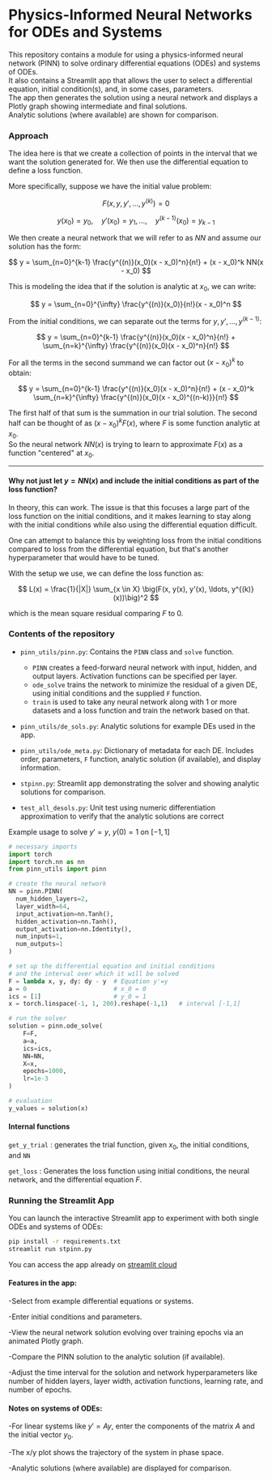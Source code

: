# Physics-Informed Neural Networks for ODEs and Systems

This repository contains a module for using a physics-informed neural network (PINN) to solve ordinary differential equations (ODEs) and systems of ODEs.  
It also contains a Streamlit app that allows the user to select a differential equation, initial condition(s), and, in some cases, parameters.  
The app then generates the solution using a neural network and displays a Plotly graph showing intermediate and final solutions.  
Analytic solutions (where available) are shown for comparison.

### Approach

The idea here is that we create a collection of points in the interval that we want the solution generated for. We then use the differential equation to define a loss function.  

More specifically, suppose we have the initial value problem:

$$
F(x, y, y', \ldots, y^{(k)}) = 0
$$

$$
y(x_0) = y_0, \quad y'(x_0) = y_1, \ldots, \quad y^{(k-1)}(x_0) = y_{k-1}
$$

We then create a neural network that we will refer to as $NN$ and assume our solution has the form:

$$
y = \sum_{n=0}^{k-1} \frac{y^{(n)}(x_0)(x - x_0)^n}{n!} + (x - x_0)^k  NN(x - x_0)
$$

This is modeling the idea that if the solution is analytic at $x_0$, we can write:

$$
y = \sum_{n=0}^{\infty} \frac{y^{(n)}(x_0)}{n!}(x - x_0)^n
$$

From the initial conditions, we can separate out the terms for $y, y', \ldots, y^{(k-1)}$:

$$
y = \sum_{n=0}^{k-1} \frac{y^{(n)}(x_0)(x - x_0)^n}{n!} + \sum_{n=k}^{\infty} \frac{y^{(n)}(x_0)(x - x_0)^n}{n!}
$$

For all the terms in the second summand we can factor out $(x - x_0)^k$ to obtain:

$$
y = \sum_{n=0}^{k-1} \frac{y^{(n)}(x_0)(x - x_0)^n}{n!} + (x - x_0)^k \sum_{n=k}^{\infty} \frac{y^{(n)}(x_0)(x - x_0)^{(n-k)}}{n!}
$$

The first half of that sum is the summation in our trial solution. The second half can be thought of as $(x - x_0)^k  F(x)$, where $F$ is some function analytic at $x_0$.  
So the neural network $NN(x)$ is trying to learn to approximate $F(x)$ as a function "centered" at $x_0$.

---

#### Why not just let $y = NN(x)$ and include the initial conditions as part of the loss function?

In theory, this can work. The issue is that this focuses a large part of the loss function on the initial conditions, and it makes learning to stay along with the initial conditions while also using the differential equation difficult.  

One can attempt to balance this by weighting loss from the initial conditions compared to loss from the differential equation, but that's another hyperparameter that would have to be tuned.  

With the setup we use, we can define the loss function as:

$$
L(x) = \frac{1}{|X|} \sum_{x \in X} \big(F(x, y(x), y'(x), \ldots, y^{(k)}(x))\big)^2
$$

which is the mean square residual comparing $F$ to $0$.

### Contents of the repository

- `pinn_utils/pinn.py`: Contains the `PINN` class and `solve` function.
  - `PINN` creates a feed-forward neural network with input, hidden, and output layers. Activation functions can be specified per layer.
  - `ode_solve` trains the network to minimize the residual of a given DE, using initial conditions and the supplied `F` function.
  - `train` is used to take any neural network along with 1 or more datasets and a loss function and train the network based on that.

- `pinn_utils/de_sols.py`: Analytic solutions for example DEs used in the app.

- `pinn_utils/ode_meta.py`: Dictionary of metadata for each DE. Includes order, parameters, `F` function, analytic solution (if available), and display information.

- `stpinn.py`: Streamlit app demonstrating the solver and showing analytic solutions for comparison.
- `test_all_desols.py`: Unit test using numeric differentiation approximation to verify that the analytic solutions are correct

Example usage to solve $y' = y$, $y(0)=1$ on $[-1,1]$
```python
# necessary imports
import torch
import torch.nn as nn
from pinn_utils import pinn

# create the neural network
NN = pinn.PINN(
  num_hidden_layers=2,
  layer_width=64,
  input_activation=nn.Tanh(),
  hidden_activation=nn.Tanh(),
  output_activation=nn.Identity(),
  num_inputs=1,
  num_outputs=1
)

# set up the differential equation and initial conditions
# and the interval over which it will be solved
F = lambda x, y, dy: dy - y  # Equation y'=y
a = 0                        # x_0 = 0
ics = [1]                    # y_0 = 1
x = torch.linspace(-1, 1, 200).reshape(-1,1)   # interval [-1,1]

# run the solver
solution = pinn.ode_solve(
    F=F,
    a=a,
    ics=ics,
    NN=NN,
    X=x,
    epochs=1000,
    lr=1e-3
)

# evaluation
y_values = solution(x)
```
#### Internal functions
`get_y_trial` : generates the trial function, given $x_0$, the initial conditions, and `NN`

`get_loss` : Generates the loss function using initial conditions, the neural network, and the differential equation $F$.

### Running the Streamlit App

You can launch the interactive Streamlit app to experiment with both single ODEs and systems of ODEs:

```bash
pip install -r requirements.txt
streamlit run stpinn.py
```

You can access the app already on [streamlit cloud](http://pinnsolver.streamlit.app)
#### Features in the app:

-Select from example differential equations or systems.

-Enter initial conditions and parameters.

-View the neural network solution evolving over training epochs via an animated Plotly graph.

-Compare the PINN solution to the analytic solution (if available).

-Adjust the time interval for the solution and network hyperparameters like number of hidden layers, layer width, activation functions, learning rate, and number of epochs.

#### Notes on systems of ODEs:

-For linear systems like $y' = A y$, enter the components of the matrix $A$ and the initial vector $y_0$.

-The x/y plot shows the trajectory of the system in phase space.

-Analytic solutions (where available) are displayed for comparison.

